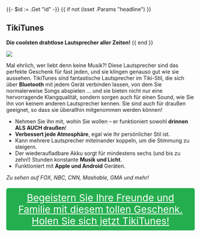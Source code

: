 {{- $id := .Get "id" -}}
{{ if not (isset .Params "headline") }}
## TikiTunes

**Die coolsten drahtlose Lautsprecher aller Zeiten!**
{{ end }}

[![](/list/tiki-tunes-title.jpg)](https://t.gadgetadvisers.com/click/{{$id}})

Mal ehrlich, wer liebt denn keine Musik?! Diese Lautsprecher sind das perfekte Geschenk für fast jeden, und sie klingen genauso gut wie sie aussehen. TikiTunes sind fantastische Lautsprecher im Tiki-Stil, die sich über **Bluetooth** mit jedem Gerät verbinden lassen, von dem Sie normalerweise Songs abspielen ... und sie bieten nicht nur eine hervorragende Klangqualität, sondern sorgen auch für einen Sound, wie Sie ihn von keinem anderen Lautsprecher kennen. Sie sind auch für draußen geeignet, so dass sie überallhin mitgenommen werden können!

- Nehmen Sie ihn mit, wohin Sie wollen – er funktioniert sowohl **drinnen ALS AUCH draußen**!
- **Verbessert jede Atmosphäre**, egal wie Ihr persönlicher Stil ist.
- Kann mehrere Lautsprecher miteinander koppeln, um die Stimmung zu steigern.
- Der wiederaufladbare Akku sorgt für mindestens sechs (und bis zu zehn!) Stunden konstante **Musik und Licht**.
- Funktioniert mit **Apple und Android** Geräten.

*Zu sehen auf FOX, NBC, CNN, Mashable, GMA und mehr!*

<a href="(https://t.gadgetadvisers.com/click/{{$id}})" style="color: white;">
   <div style="text-align:center;background-color:#25ae4e;margin-bottom:20px;margin-top:20px;width: 100%;-webkit-border-radius: 5px;">
      <div style="color: white; padding: 10px;font-size: 26px;">
      Begeistern Sie Ihre Freunde und Familie mit diesem tollen Geschenk. Holen Sie sich jetzt TikiTunes!
      </div>
   </div>
</a>
